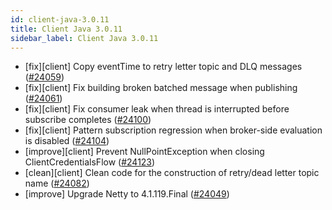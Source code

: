 ```yaml
---
id: client-java-3.0.11
title: Client Java 3.0.11
sidebar_label: Client Java 3.0.11
---
```


- [fix][client] Copy eventTime to retry letter topic and DLQ messages ([#24059](https://github.com/apache/pulsar/pull/24059))
- [fix][client] Fix building broken batched message when publishing ([#24061](https://github.com/apache/pulsar/pull/24061))
- [fix][client] Fix consumer leak when thread is interrupted before subscribe completes ([#24100](https://github.com/apache/pulsar/pull/24100))
- [fix][client] Pattern subscription regression when broker-side evaluation is disabled ([#24104](https://github.com/apache/pulsar/pull/24104))
- [improve][client] Prevent NullPointException when closing ClientCredentialsFlow ([#24123](https://github.com/apache/pulsar/pull/24123))
- [clean][client] Clean code for the construction of retry/dead letter topic name ([#24082](https://github.com/apache/pulsar/pull/24082))
- [improve] Upgrade Netty to 4.1.119.Final ([#24049](https://github.com/apache/pulsar/pull/24049))
